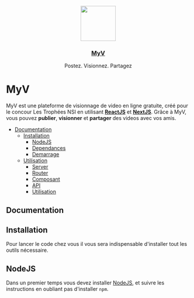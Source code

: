 <p align="center">
  <a href="https://my-v.xyz">
    <img src="https://my-v.xyz/img/logos/logo-gradient.png" height="96">
    <h3 align="center">MyV</h3>
  </a>
</p>

<p align="center">
   Postez. Visionnez. Partagez
</p>

# MyV
MyV est une plateforme de visionnage de video en ligne gratuite, créé pour le concour Les Trophées NSI en utilisant **<a href="https://fr.reactjs.org/">ReactJS</a>** et **<a href="https://nextjs.org/">NextJS</a>**. Grâce à MyV, vous pouvez **publier**, **visionner** et **partager** des videos avec vos amis.

- [Documentation](#documentation)
  - [Installation](#installation)
    - [NodeJS](#nodejs)
    - [Dependances](#dependances)
    - [Demarrage](#demarrage)
  - [Utilisation](#utilisation)
    - [Server](#server)
    - [Router](#router)
    - [Composant](#composant)
    - [API](#api)
    - [Utilisation](#Utilisation)

## Documentation

## Installation
Pour lancer le code chez vous il vous sera indispensable d'installer tout les outils nécessaire.

## NodeJS
Dans un premier temps vous devez installer <a href="https://nodejs.org/en/download/">NodeJS</a>, et suivre les instructions en oubliant pas d'installer `npm`.
